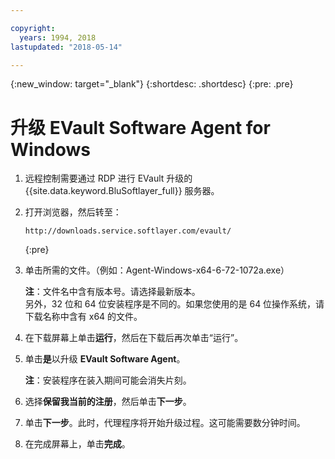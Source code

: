 ```yaml
---

copyright:
  years: 1994, 2018
lastupdated: "2018-05-14"

---
```

{:new_window: target="_blank"}
{:shortdesc: .shortdesc}
{:pre: .pre}

# 升级 EVault Software Agent for Windows 

1. 远程控制需要通过 RDP 进行 EVault 升级的 {{site.data.keyword.BluSoftlayer_full}} 服务器。

2. 打开浏览器，然后转至：
   ```
   http://downloads.service.softlayer.com/evault/
   ```
   {:pre}
  
3. 单击所需的文件。（例如：Agent-Windows-x64-6-72-1072a.exe）

   **注**：文件名中含有版本号。请选择最新版本。<br/>
   另外，32 位和 64 位安装程序是不同的。如果您使用的是 64 位操作系统，请下载名称中含有 x64 的文件。

4. 在下载屏幕上单击**运行**，然后在下载后再次单击“运行”。

5. 单击**是**以升级 **EVault Software Agent**。

   **注**：安装程序在装入期间可能会消失片刻。

6. 选择**保留我当前的注册**，然后单击**下一步**。

7. 单击**下一步**。此时，代理程序将开始升级过程。这可能需要数分钟时间。

8. 在完成屏幕上，单击**完成**。
